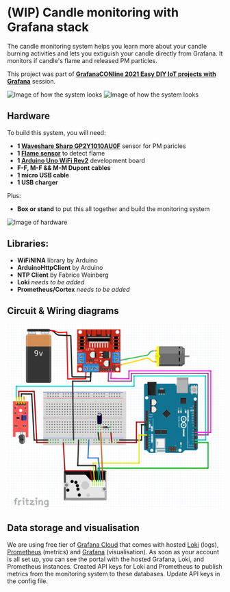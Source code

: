# (WIP) Candle monitoring with Grafana stack

The candle monitoring system helps you learn more about your candle burning activities and lets you extiguish your candle directly from Grafana. It monitors if candle's flame and released PM particles.

This project was part of **[GrafanaCONline 2021 Easy DIY IoT projects with Grafana](https://grafana.com/go/grafanaconline/2021/diy-iot/)** session.

<img src="imgs/parts1.JPG" width="700" title="Image of how the system looks">
<img src="imgs/parts2.JPG" width="700" title="Image of how the system looks">

## Hardware

To build this system, you will need:

- **1 [Waveshare Sharp GP2Y1010AU0F](https://www.waveshare.com/dust-sensor.htm)** sensor for PM paricles
- **1 [Flame sensor](https://www.electronicshub.org/arduino-flame-sensor-interface/)** to detect flame
- **1 [Arduino Uno WiFi Rev2](https://www.arduino.cc/en/Guide/ArduinoUnoWiFiRev2)** development board
- **F-F, M-F && M-M Dupont cables**
- **1 micro USB cable**
- **1 USB charger**

Plus:
- **Box or stand** to put this all together and build the monitoring system

<img src="imgs/developing.JPG" width="700" title="Image of hardware">

## Libraries:

- **WiFiNINA** library by Arduino 
- **ArduinoHttpClient** by Arduino
- **NTP Client** by Fabrice Weinberg
- **Loki** *needs to be added*
- **Prometheus/Cortex** *needs to be added*


## Circuit & Wiring diagrams

<img src="imgs/wire_diagram.png" width="700" title="Wire diagram">

## Data storage and visualisation

We are using free tier of [Grafana Cloud](https://grafana.com/products/cloud/) that comes with hosted [Loki](https://grafana.com/oss/loki/) (logs), [Prometheus](https://grafana.com/oss/prometheus/) (metrics) and [Grafana](https://grafana.com/oss/grafana/) (visualisation). As soon as your account is all set up, you can see the portal with the hosted Grafana, Loki, and Prometheus instances. Created API keys for Loki and Prometheus to publish metrics from the monitoring system to these databases. Update API keys in the config file.



